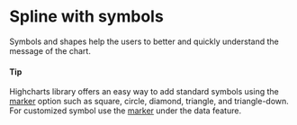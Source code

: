 # Spline with symbols

Symbols and shapes help the users to better and quickly understand the message of the chart.
 
#### Tip
Highcharts library offers an easy way to add standard symbols using the [marker](http://api.highcharts.com/highcharts/plotOptions.area.marker.symbol) option such as square, circle, diamond, triangle, and triangle-down. For customized symbol use the [marker](http://api.highcharts.com/highcharts/series%3Cline%3E.data.marker.symbol) under the data feature.